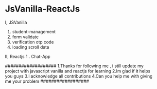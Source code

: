 # JsVanilla-ReactJs


I, JSVanilla
  1. student-management
  2. form validate
  3. verification otp code 
  4. loading scroll data



II, Reactjs 
   1 . Chat-App

###################
1.Thanks for following me , i still update my project with 
javascript vanilla and reactjs for learning
2.Im glad if it helps you guys
3.I acknowledge all contributions
4.Can you help me with giving me your problem
##################
  
